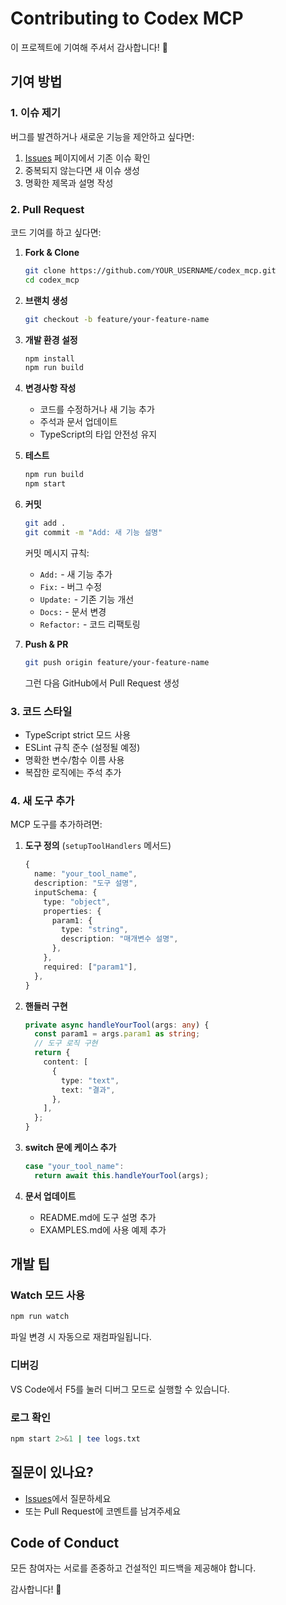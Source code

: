 # Contributing to Codex MCP

이 프로젝트에 기여해 주셔서 감사합니다! 🎉

## 기여 방법

### 1. 이슈 제기

버그를 발견하거나 새로운 기능을 제안하고 싶다면:

1. [Issues](https://github.com/limjh6991-spec/codex_mcp/issues) 페이지에서 기존 이슈 확인
2. 중복되지 않는다면 새 이슈 생성
3. 명확한 제목과 설명 작성

### 2. Pull Request

코드 기여를 하고 싶다면:

1. **Fork & Clone**
   ```bash
   git clone https://github.com/YOUR_USERNAME/codex_mcp.git
   cd codex_mcp
   ```

2. **브랜치 생성**
   ```bash
   git checkout -b feature/your-feature-name
   ```

3. **개발 환경 설정**
   ```bash
   npm install
   npm run build
   ```

4. **변경사항 작성**
   - 코드를 수정하거나 새 기능 추가
   - 주석과 문서 업데이트
   - TypeScript의 타입 안전성 유지

5. **테스트**
   ```bash
   npm run build
   npm start
   ```

6. **커밋**
   ```bash
   git add .
   git commit -m "Add: 새 기능 설명"
   ```

   커밋 메시지 규칙:
   - `Add:` - 새 기능 추가
   - `Fix:` - 버그 수정
   - `Update:` - 기존 기능 개선
   - `Docs:` - 문서 변경
   - `Refactor:` - 코드 리팩토링

7. **Push & PR**
   ```bash
   git push origin feature/your-feature-name
   ```
   그런 다음 GitHub에서 Pull Request 생성

### 3. 코드 스타일

- TypeScript strict 모드 사용
- ESLint 규칙 준수 (설정될 예정)
- 명확한 변수/함수 이름 사용
- 복잡한 로직에는 주석 추가

### 4. 새 도구 추가

MCP 도구를 추가하려면:

1. **도구 정의** (`setupToolHandlers` 메서드)
   ```typescript
   {
     name: "your_tool_name",
     description: "도구 설명",
     inputSchema: {
       type: "object",
       properties: {
         param1: {
           type: "string",
           description: "매개변수 설명",
         },
       },
       required: ["param1"],
     },
   }
   ```

2. **핸들러 구현**
   ```typescript
   private async handleYourTool(args: any) {
     const param1 = args.param1 as string;
     // 도구 로직 구현
     return {
       content: [
         {
           type: "text",
           text: "결과",
         },
       ],
     };
   }
   ```

3. **switch 문에 케이스 추가**
   ```typescript
   case "your_tool_name":
     return await this.handleYourTool(args);
   ```

4. **문서 업데이트**
   - README.md에 도구 설명 추가
   - EXAMPLES.md에 사용 예제 추가

## 개발 팁

### Watch 모드 사용
```bash
npm run watch
```
파일 변경 시 자동으로 재컴파일됩니다.

### 디버깅
VS Code에서 F5를 눌러 디버그 모드로 실행할 수 있습니다.

### 로그 확인
```bash
npm start 2>&1 | tee logs.txt
```

## 질문이 있나요?

- [Issues](https://github.com/limjh6991-spec/codex_mcp/issues)에서 질문하세요
- 또는 Pull Request에 코멘트를 남겨주세요

## Code of Conduct

모든 참여자는 서로를 존중하고 건설적인 피드백을 제공해야 합니다.

감사합니다! 🙏

